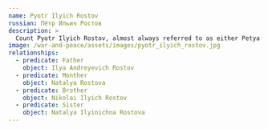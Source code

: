 ```yaml
---
name: Pyotr Ilyich Rostov
russian: Пётр Ильич Ростов
description: >
  Count Pyotr Ilyich Rostov, almost always referred to as either Petya or Petrusha, is the youngest member of the Rostov family. Petya is initially a minor character, however towards the end of the novel his importance to the plot increases as he joins the Russian army in their defence against the French invasion of 1812.
image: /war-and-peace/assets/images/pyotr_ilyich_rostov.jpg
relationships:
  - predicate: Father
    object: Ilya Andreyevich Rostov
  - predicate: Monther
    object: Natalya Rostova
  - predicate: Brother
    object: Nikolai Ilyich Rostov
  - predicate: Sister
    object: Natalya Ilyinichna Rostova
---
```

